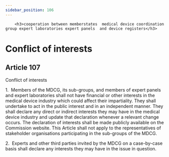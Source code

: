 ```yaml
---
sidebar_position: 106
---
```

        <h3>cooperation between memberstates  medical device coordination group expert laboratories expert panels  and device registers</h3>
<h1>Conflict of interests</h1>
<h2>Article 107</h2>
   <p class="stitle-article-norm">Conflict of interests</p>
   <p class="norm">1.&nbsp;&nbsp;Members of the MDCG, its sub-groups, 
and members of expert panels and expert laboratories shall not have 
financial or other interests in the medical device industry which could 
affect their impartiality. They shall undertake to act in the public 
interest and in an independent manner. They shall declare any direct or 
indirect interests they may have in the medical device industry and 
update that declaration whenever a relevant change occurs. The 
declaration of interests shall be made publicly available on the 
Commission website. This Article&nbsp;shall not apply to the 
representatives of stakeholder organisations participating in the 
sub-groups of the MDCG.</p>
   <p class="norm">2.&nbsp;&nbsp;Experts and other third parties invited
 by the MDCG on a case-by-case basis shall declare any interests they 
may have in the issue in question.</p>